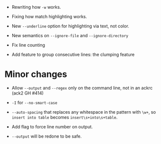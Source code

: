 * Rewriting how `-w` works.

* Fixing how match highlighting works.

* New `--underline` option for highlighting via text, not color.

* New semantics on `--ignore-file` and `--ignore-directory`

* Fix line counting

* Add feature to group consecutive lines: the clumping feature

# Minor changes

* Allow `--output` and `--regex` only on the command line, not in an ackrc (ack2 GH #414)

* `-I` for `--no-smart-case`

* `--auto-spacing` that replaces any whitespace in the pattern with `\w+`,
so `insert into table` becomes `insert\s+into\s+table`.

* Add flag to force line number on output.

* `--output` will be redone to be safe.
